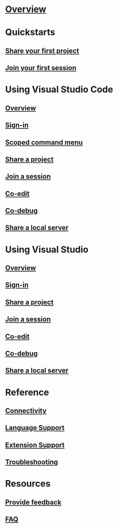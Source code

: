 # [Overview](index.md)
# Quickstarts
## [Share your first project](quick-start-share.md)
## [Join your first session](quick-start-join.md)
# Using Visual Studio Code
## [Overview](collab-vscode.md)
## [Sign-in](collab-vscode.md#sign-in)
## [Scoped command menu](collab-vscode.md#using-the-scoped-command-menu)
## [Share a project](collab-vscode.md#share-a-project)
## [Join a session](collab-vscode.md#join-a-collaboration-session)
## [Co-edit](collab-vscode.md#co-editing)
## [Co-debug](collab-vscode.md#co-debuging)
## [Share a local server](collab-vscode.md#share-a-local-server)
# Using Visual Studio
## [Overview](collab-vs.md)
## [Sign-in](collab-vs.md#sign-in)
## [Share a project](collab-vs.md#share-a-project)
## [Join a session](collab-vs.md#join-a-collaboration-session)
## [Co-edit](collab-vs.md#co-editing)
## [Co-debug](collab-vs.md#co-debuging)
## [Share a local server](collab-vs.md#share-a-local-server)
# Reference
## [Connectivity](connectivity.md)
## [Language Support](platform-support.md)
## [Extension Support](extensions.md)
## [Troubleshooting](troubleshooting.md)
# Resources
## [Provide feedback](support.md)
## [FAQ](https://aka.ms/vsls-faq)
